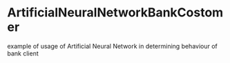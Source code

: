 # ArtificialNeuralNetworkBankCostomer
example of usage of Artificial Neural Network in determining behaviour of bank client
